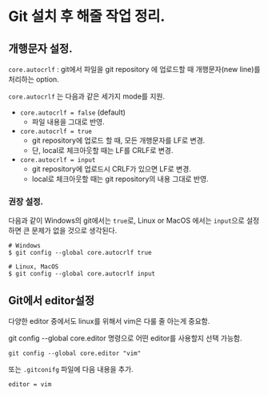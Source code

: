 # Git 설치 후 해줄 작업 정리.

## 개행문자 설정.

`core.autocrlf`  : git에서 파일을 git repository 에 업로드할 때 개행문자(new line)를 처리하는 option.

`core.autocrlf` 는 다음과 같은 세가지 mode를 지원.

* `core.autocrlf = false` (default)
    - 파일 내용을 그대로 반영.
* `core.autocrlf = true`
    - git repository에 업로드 할 때, 모든 개행문자를 LF로 변경.
    - 단, local로 체크아웃할 때는 LF를 CRLF로 변경.
* `core.autocrlf = input`
    - git repository에 업로드시 CRLF가 있으면 LF로 변경.
    - local로 체크아웃할 때는 git repository의 내용 그대로 반영.

### 권장 설정.

다음과 같이 Windows의 git에서는 `true`로, Linux or MacOS 에서는 `input`으로 설정하면 큰 문제가 없을 것으로 생각된다.

```
# Windows
$ git config --global core.autocrlf true

# Linux, MacOS
$ git config --global core.autocrlf input
```

## Git에서 editor설정

다양한 editor 중에서도 linux를 위해서 vim은 다룰 줄 아는게 중요함.

git config --global core.editor 명령으로 어떤 editor를 사용할지 선택 가능함.

```
git config --global core.editor "vim"
```

또는 `.gitconifg` 파일에 다음 내용을 추가.

```
editor = vim
```